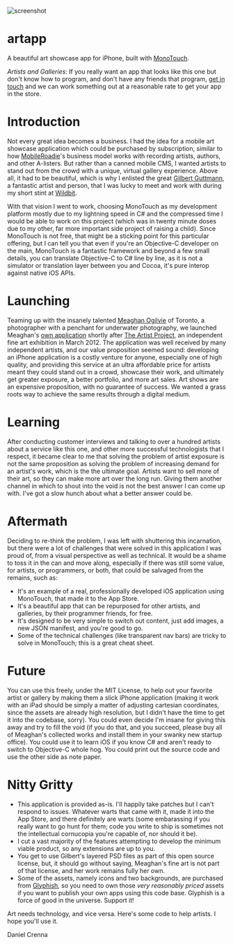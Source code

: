 ![screenshot](https://github.com/danielcrenna/vault/raw/master/artapp/screenshot.jpg) 

artapp
======
A beautiful art showcase app for iPhone, built with [MonoTouch](http://xamarin.com/monotouch).

_Artists and Galleries_: If you really want an app that looks like this one but don't know how to program, and 
don't have any friends that program, [get in touch](mailto:daniel.crenna@gmail.com) and we can work something out
at a reasonable rate to get your app in the store.

Introduction
============
Not every great idea becomes a business. I had the idea for a mobile art showcase application which could be purchased
by subscription, similar to how [MobileRoadie](http://mobileroadie.com)'s business model works with recording artists,
authors, and other A-listers. But rather than a canned mobile CMS, I wanted artists to stand out from the crowd with
a unique, virtual gallery experience. Above all, it had to be beautiful, which is why I enlisted the great [Gilbert
Guttmann](http://gttmnn.com/), a fantastic artist and person, that I was lucky to meet and work with during my short
stint at [Wildbit](http://wildbit.com).

With that vision I went to work, choosing MonoTouch as my development platform mostly due to my lightning speed in
C# and the compressed time I would be able to work on this project (which was in twenty minute doses due to my other,
far more important side project of raising a child). Since MonoTouch is not free, that might be a sticking point
for this particular offering, but I can tell you that even if you're an Objective-C developer on the main, MonoTouch
is a fantastic framework and beyond a few small details, you can translate Objective-C to C# line by line, as it is
not a simulator or translation layer between you and Cocoa, it's pure interop against native iOS APIs.

Launching
=========
Teaming up with the insanely talented [Meaghan Ogilvie](http://meaghanogilvie.com) of Toronto, a photographer with 
a penchant for underwater photography, we launched Meaghan's [own application](http://itunes.apple.com/us/app/meaghan-ogilvie/id504171885?ls=1&mt=8) shortly after [The Artist Project](http://theartistproject.com/), an 
independent fine art exhibition in March 2012. The application was well received by many independent artists, and 
our value proposition seemed sound: developing an iPhone application is a costly venture for anyone, especially one 
of high quality, and providing this service at an ultra affordable price for artists meant they could stand out in 
a crowd, showcase their work, and ultimately get greater exposure, a better portfolio, and more art sales. 
Art shows are an expensive proposition, with no guarantee of success. We wanted a grass roots way to achieve the
same results through a digital medium.

Learning
========
After conducting customer interviews and talking to over a hundred artists about a service like this one, and other
more successful technologists that I respect, it became clear to me that solving the problem of artist exposure is 
not the same proposition as solving the problem of increasing demand for an artist's work, which is the the ultimate
goal. Artists want to sell more of their art, so they can make more art over the long run. Giving them another channel
in which to shout into the void is not the best answer I can come up with. I've got a slow hunch about what a better 
answer could be.

Aftermath
=========
Deciding to re-think the problem, I was left with shuttering this incarnation, but there were a lot of challenges
that were solved in this application I was proud of, from a visual perspective as well as technical. It would be a
shame to toss it in the can and move along, especially if there was still some value, for artists, or programmers, or
both, that could be salvaged from the remains, such as:

* It's an example of a real, professionally developed iOS application using MonoTouch, that made it to the App Store.
* It's a beautiful app that can be repurposed for other artists, and galleries, by their programmer friends, for free.
* It's designed to be very simple to switch out content, just add images, a new JSON manifest, and you're good to go.
* Some of the technical challenges (like transparent nav bars) are tricky to solve in MonoTouch; this is a great cheat sheet.

Future
======
You can use this freely, under the MIT License, to help out your favorite artist or gallery by making them a slick
iPhone application (making it work with an iPad should be simply a matter of adjusting cartesian coordinates, since
the assets are already high resolution, but I didn't have the time to get it into the codebase, sorry). You could
even decide I'm insane for giving this away and try to fill the void (if you do that, and you succeed, please buy 
all of Meaghan's collected works and install them in your swanky new startup office). You could use it to learn iOS 
if you know C# and aren't ready to switch to Objective-C whole hog. You could print out the source code and use the
other side as note paper.


Nitty Gritty
============
* This application is provided as-is. I'll happily take patches but I can't respond to issues. Whatever warts that
came with it, made it into the App Store, and there definitely are warts (some embarassing if you really want to
go hunt for them; code you write to ship is sometimes not the intellectual cornucopia you're capable of, nor should
it be). 
* I cut a vast majority of the features attempting to develop the minimum viable product, so any extensions are up to you. 
* You get to use Gilbert's layered PSD files as part of this open source license, but, it should go without saying, Meaghan's
  fine art is not part of that license, and her work remains fully her own. 
* Some of the assets, namely icons and two backgrounds, are purchased from [Glyphish](http://glyphish.com), so you need to own those _very reasonably
priced_ assets if you want to publish your own apps using this code base. Glyphish is a force of good in the universe. Support it!

Art needs technology, and vice versa. Here's some code to help artists. I hope you'll use it.

Daniel Crenna
